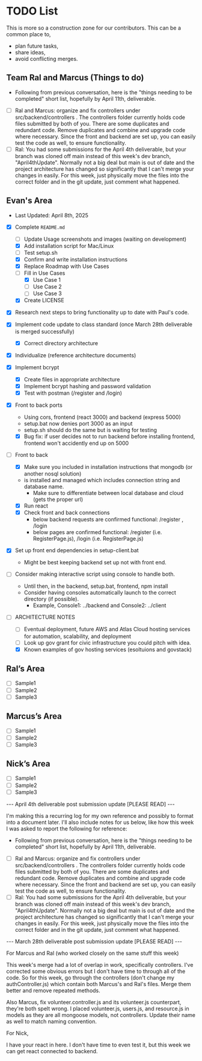 # TODO List
This is more so a construction zone for our contributors. This can be a common place to,
- plan future tasks, 
- share ideas, 
- avoid conflicting merges.

## Team Ral and Marcus (Things to do)
- Following from previous conversation, here is the "things needing to be completed" short list, hopefully by April 11th, deliverable.
- [ ] Ral and Marcus: organize and fix controllers under src/backend/controllers . The controllers folder currently holds code files submitted by both of you.
There are some duplicates and redundant code. Remove duplicates and combine and upgrade code where necessary. Since the front and backend are set up, you can
easily test the code as well, to ensure functionality.
- [ ] Ral: You had some submissions for the April 4th deliverable, but your branch was cloned off main instead of 
this week's dev branch, "April4thUpdate". Normally not a big deal but main is out of date and the project architecture has
changed so significantly that I can't merge your changes in easily. For this week, just physically move the files into the correct
folder and in the git update, just comment what happened.

## Evan's Area
- Last Updated: April 8th, 2025


- [x] Complete `README.md`
  - [ ] Update Usage screenshots and images (waiting on development)
  - [x] Add installation script for Mac/Linux
  - [ ] Test setup.sh 
  - [x] Confirm and write installation instructions
  - [x] Replace Roadmap with Use Cases
  - [ ] Fill in Use Cases
    - [x] Use Case 1
    - [ ] Use Case 2
    - [ ] Use Case 3
  - [x] Create LICENSE
- [x] Research next steps to bring functionality up to date with Paul's code.
- [x] Implement code update to class standard (once March 28th deliverable is merged successfully)
  - [x] Correct directory architecture
- [x] Individualize (reference architecture documents)

- [x] Implement bcrypt
  - [x] Create files in appropriate architecture
  - [x] Implement bcrypt hashing and password validation
  - [x] Test with postman (/register and /login)
- [x] Front to back ports
  - Using cors, frontend (react 3000) and backend (express 5000)
  - setup.bat now denies port 3000 as an input
  - setup.sh should do the same but is waiting for testing
  - [x] Bug fix: if user decides not to run backend before installing frontend, frontend won't accidently end up on 5000

-[ ] Front to back
  - [x] Make sure you included in installation instructions that mongodb (or another nosql solution) 
  - is installed and managed which includes connection string and database name. 
    - Make sure to differentiate between local database and cloud (gets the proper url)
  - [x] Run react
  - [x] Check front and back connections
    - below backend requests are confirmed functional: /register , /login
    - below pages are confirmed functional: /register (i.e. RegisterPage.js), /login (i.e. RegisterPage.js)

- [x] Set up front end dependencies in setup-client.bat
  - Might be best keeping backend set up not with front end.
- [ ] Consider making interactive script using console to handle both.
  - Until then, in the backend, setup.bat, frontend, npm install
  - Consider having consoles automatically launch to the correct directory (if possible). 
    - Example, Console1: ../backend and Console2: ../client
 
-[ ] ARCHITECTURE NOTES
  - [ ] Eventual deployment, future AWS and Atlas Cloud hosting services for automation, scalability, and deployment
  - [ ] Look up gov grant for civic infrastructure you could pitch with idea.
  - [x] Known examples of gov hosting services (esoltuions and govstack)
  
## Ral’s Area
- [ ] Sample1
- [ ] Sample2
- [ ] Sample3

## Marcus’s Area
- [ ] Sample1
- [ ] Sample2
- [ ] Sample3

## Nick’s Area
- [ ] Sample1
- [ ] Sample2
- [ ] Sample3

--- April 4th deliverable post submission update [PLEASE READ] ---

I'm making this a recurring log for my own reference and possibly to format into a document later. I'll also include notes
for us below, like how this week I was asked to report the following for reference:

- Following from previous conversation, here is the "things needing to be completed" short list, hopefully by April 11th, deliverable.
- [ ] Ral and Marcus: organize and fix controllers under src/backend/controllers . The controllers folder currently holds code files submitted by both of you.
  There are some duplicates and redundant code. Remove duplicates and combine and upgrade code where necessary. Since the front and backend are set up, you can
  easily test the code as well, to ensure functionality.
- [ ] Ral: You had some submissions for the April 4th deliverable, but your branch was cloned off main instead of
  this week's dev branch, "April4thUpdate". Normally not a big deal but main is out of date and the project architecture has
  changed so significantly that I can't merge your changes in easily. For this week, just physically move the files into the correct
  folder and in the git update, just comment what happened.

--- March 28th deliverable post submission update [PLEASE READ] --- 

For Marcus and Ral (who worked closely on the same stuff this week)

This week's merge had a lot of overlap in work, specifically controllers. I've corrected some obvious errors but I don't
have time to through all of the code. So for this week, go through the controllers (don't change my authController.js) 
which contain both Marcus's and Ral's files. Merge them better and remove repeated methods.

Also Marcus, fix volunteer.controller.js and its volunteer.js counterpart, they're both spelt wrong. I placed volunteer.js,
 users.js, and resource.js in models as they are all mongoose models, not controllers. Update their name as well to match
naming convention.

For Nick,

I have your react in here. I don't have time to even test it, but this week we can get react connected to backend.

